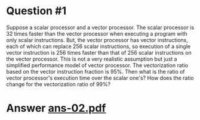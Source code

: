 # Question #1
Suppose a scalar processor and a vector processor. The scalar processor is 32 times faster than the vector processor when executing a program with only scalar instructions. But, the vector processor has vector instructions, each of which can replace 256 scalar instructions, so execution of a single vector instruction is 256 times faster than that of 256 scalar instructions on the vector processor. This is not a very realistic assumption but just a simplified performance model of vector processor. The vectorization ratio based on the vector instruction fraction is 95%. Then what is the ratio of vector processor's execution time over the scalar one's? How does the ratio change for the vectorization ratio of 99%?

# Answer [ans-02.pdf](ans-02.pdf)